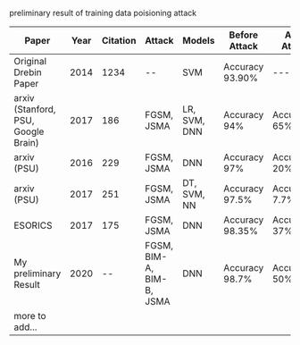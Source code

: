 
preliminary result of training data poisioning attack




| Paper                               | Year | Citation | Attack                   | Models       | Before Attack   | After Attack     |
|-------------------------------------|------|----------|--------------------------|--------------|-----------------|------------------|
| Original Drebin Paper               | 2014 | 1234     |   --                     | SVM          | Accuracy 93.90% |     ---          |
| arxiv (Stanford, PSU, Google Brain) | 2017 | 186      | FGSM, JSMA               | LR, SVM, DNN | Accuracy 94%    | Accuracy 65%-72% |
| arxiv (PSU)                         | 2016 | 229      | FGSM, JSMA               | DNN          | Accuracy 97%    | Accuracy 20%-50% |
| arxiv (PSU)                         | 2017 | 251      | FGSM, JSMA               | DT, SVM, NN  | Accuracy 97.5%  | Accuracy 7.7%    |
| ESORICS                             | 2017 | 175      | FGSM, JSMA               | DNN          | Accuracy 98.35% | Accuracy 37%     |
| My preliminary Result               | 2020 | --       | FGSM, BIM-A, BIM-B, JSMA | DNN          | Accuracy 98.7%  | Accuracy 50%     |
|           more to add...            |      |          |                          |              |                 |                  |
